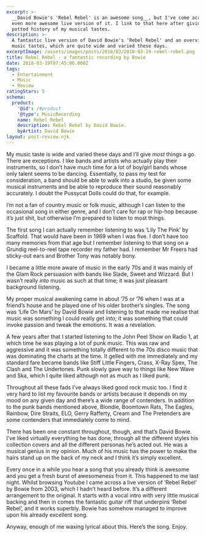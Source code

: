 ```yaml
---
excerpt: >-
  __David Bowie's 'Rebel Rebel' is an awesome song__, but I've come across and
  even more awesome live version of it. I link to that here after giving you a
  potted history of my musical tastes.
description: >-
  A fantastic live version of David Bowie's 'Rebel Rebel' and an overview of my
  music tastes, which are quite wide and varied these days.
excerptImage: /assets/images/posts/2018/03/2018-03-19-rebel-rebel.png
title: Rebel Rebel - a fantastic recording by Bowie
date: 2018-03-19T07:45:00.000Z
tags:
  - Entertainment
  - Music
  - Review
ratingStars: 5
schema:
  product:
    '@id': /#product
    '@type': MusicRecording
    name: Rebel Rebel
    description: Rebel Rebel by David Bowie.
    byArtist: David Bowie
layout: post-review.njk
---
```



My music taste is wide and varied these days and I’ll give _most_ things a go. There are exceptions. I like bands and artists who actually play their instruments, so I don’t have much time for a lot of boy/girl bands whose only talent seems to be dancing. Essentially, to pass my test for consideration, a band should be able to walk into a studio, be given some musical instruments and be able to reproduce their sound reasonably accurately. I doubt the Pussycat Dolls could do that, for example.

I’m not a fan of country music or folk music, although I can listen to the occasional song in either genre, and I don’t care for rap or hip-hop because it’s just shit, but otherwise I’m prepared to listen to most things.

The first song I can actually remember listening to was ‘Lily The Pink’ by Scaffold. That would have been in 1969 when I was five. I don’t have too many memories from that age but I remember listening to that song on a Grundig reel-to-reel tape recorder my father had. I remember Mr Freers had sticky-out ears and Brother Tony was notably bony.

I became a little more aware of music in the early 70s and it was mainly of the Glam Rock persuasion with bands like Slade, Sweet and Wizzard. But I wasn’t really _into_ music as such at that time; it was just pleasant background listening.

My proper musical awakening came in about ’75 or ’76 when I was at a friend’s house and he played one of his older brother’s singles. The song was ‘Life On Mars’ by David Bowie and listening to that made me realise that music was something I could really get _into_; it was something that could invoke passion and tweak the emotions. It was a revelation.

A few years after that I started listening to the John Peel Show on Radio 1, at which time he was playing a lot of punk music. This was raw and aggressive and it was something totally different to the 70s disco music that was dominating the charts at the time. It gelled with me immediately and my standard fare became bands like Stiff Little Fingers, Crass, X-Ray Spex, The Clash and The Undertones. Punk slowly gave way to things like New Wave and Ska, which I quite liked although not as much as I liked punk.

Throughout all these fads I’ve always liked good rock music too. I find it very hard to list my favourite bands or artists because it depends on my mood on any given day and there’s a wide range of contenders.  In addition to the punk bands mentioned above, Blondie, Boomtown Rats, The Eagles, Rainbow, Dire Straits, ELO, Gerry Rafferty, Cream and The Pretenders are some contenders that immediately come to mind.

There has been one constant throughout, though, and that’s David Bowie. I’ve liked virtually everything he has done, through all the different styles his collection covers and all the different personas he’s acted out. He was a musical genius in my opinion. Much of his music has the power to make the hairs stand up on the back of my neck and I think it’s simply excellent.

Every once in a while you hear a song that you already think is awesome and you get a fresh burst of awesomeness from it. This happened to me last night. Whilst browsing Youtube I came across a live version of ‘Rebel Rebel’ by Bowie from 2003, which I hadn’t heard before. It’s a different arrangement to the original. It starts with a vocal intro with very little musical backing and then in comes the fantastic guitar riff that underpins ‘Rebel Rebel’, and it works superbly. Bowie has somehow managed to improve upon his already excellent song.

Anyway, enough of me waxing lyrical about this. Here’s the song. Enjoy.

[//]: # (@videolink | youtube | id=fICcfY3r7YE | name=Rebel Rebel by David Bowie. | uploadDate=2010-03-07 | caption=A version of Rebel Rebel I hadn't heard until recently. )



